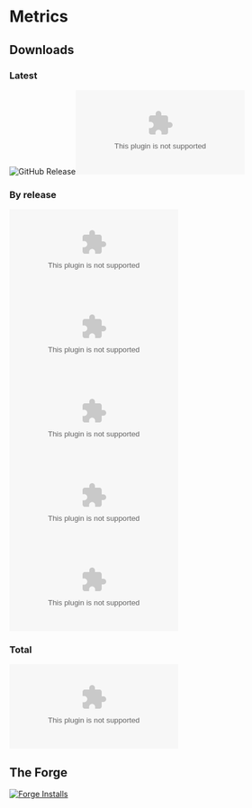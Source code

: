# Metrics

## Downloads

### Latest
![GitHub Release](https://img.shields.io/github/v/release/Anderware/Combat-Tracker-Extensions?style=for-the-badge&label=Latest%20release&color=%23ff6400)![GitHub Downloads (specific asset, latest release)](https://img.shields.io/github/downloads/Anderware/Combat-Tracker-Extensions/latest/combat-tracker-extensions.zip?style=for-the-badge)

### By release
![GitHub Downloads (specific asset, specific tag)](https://img.shields.io/github/downloads/Anderware/Combat-Tracker-Extensions/v1.0/combat-tracker-extensions.zip?style=for-the-badge&color=%23ff6400)  
![GitHub Downloads (specific asset, specific tag)](https://img.shields.io/github/downloads/Anderware/Combat-Tracker-Extensions/v1.1/combat-tracker-extensions.zip?style=for-the-badge&color=%23ff6400)  
![GitHub Downloads (specific asset, specific tag)](https://img.shields.io/github/downloads/Anderware/Combat-Tracker-Extensions/v1.2/combat-tracker-extensions.zip?style=for-the-badge&color=%23ff6400)  
![GitHub Downloads (specific asset, specific tag)](https://img.shields.io/github/downloads/Anderware/Combat-Tracker-Extensions/v1.3/combat-tracker-extensions.zip?style=for-the-badge&color=%23ff6400)  
![GitHub Downloads (specific asset, specific tag)](https://img.shields.io/github/downloads/Anderware/Combat-Tracker-Extensions/v1.4/combat-tracker-extensions.zip?style=for-the-badge&color=%23ff6400)  

### Total

![GitHub Downloads (specific asset, all releases)](https://img.shields.io/github/downloads/Anderware/Combat-Tracker-Extensions/combat-tracker-extensions.zip?style=for-the-badge)

## The Forge

[![Forge Installs](https://img.shields.io/badge/dynamic/json?label=Forge%20Installs&query=package.installs&suffix=%25&url=https%3A%2F%2Fforge-vtt.com%2Fapi%2Fbazaar%2Fpackage%2Fcombat-tracker-extensions&colorB=006400&style=for-the-badge)](https://forge-vtt.com/bazaar#package=combat-tracker-extensions)

  
